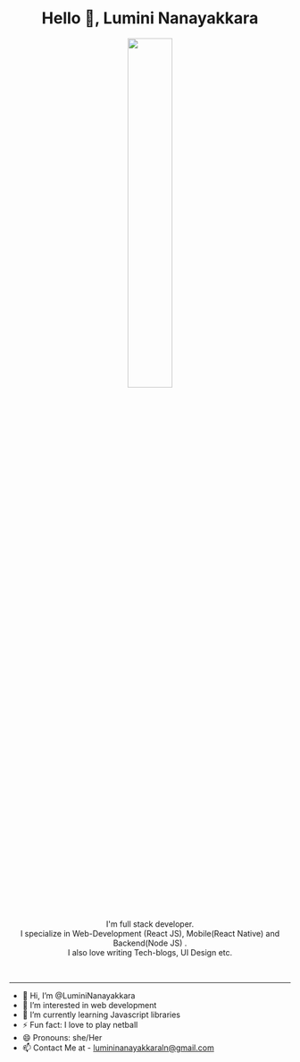 <h1 align="center">Hello 👋, Lumini Nanayakkara</h1>

<p align="center" ><img 
 src="https://64.media.tumblr.com/c47fcf68e5fd6d6558d0c1d98a564724/tumblr_n13zd2Y3451rckw67o1_400.gif" width="40%"/></p>
 <!--https://i.pinimg.com/originals/e4/92/66/e49266b020eb9e125f4bc87503414444.gif--->
 <!--https://64.media.tumblr.com/c47fcf68e5fd6d6558d0c1d98a564724/tumblr_n13zd2Y3451rckw67o1_400.gifv-->
 <!--https://cdn.lowgif.com/medium/9cb12f51dffbaaa6-character-typing-by-vincent-mokuenko-dribbble.gif-->
 
<p align="center">I'm full stack developer.<br/>I specialize in Web-Development (React JS), Mobile(React Native) and Backend(Node JS) .<br> I also love writing Tech-blogs, UI Design etc.<br></p><br/>


---
- 👋 Hi, I’m @LuminiNanayakkara
- 👀 I’m interested in web development
- 🌱 I’m currently learning Javascript libraries
- ⚡ Fun fact: I love to play netball
- 😄 Pronouns: she/Her
- 📫 Contact Me at - lumininanayakkaraln@gmail.com

<!---
LuminiNanayakkara/LuminiNanayakkara is a ✨ special ✨ repository because its `README.md` (this file) appears on your GitHub profile.
You can click the Preview link to take a look at your changes.
--->
